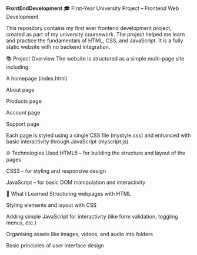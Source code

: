 **FrontEndDevelopment**
🎓 First-Year University Project – Frontend Web Development

This repository contains my first ever frontend development project, created as part of my university coursework. The project helped me learn and practice the fundamentals of HTML, CSS, and JavaScript. It is a fully static website with no backend integration.

📚 Project Overview
The website is structured as a simple multi-page site including:

A homepage (index.html)

About page

Products page

Account page

Support page

Each page is styled using a single CSS file (mystyle.css) and enhanced with basic interactivity through JavaScript (myscript.js).

🌐 Technologies Used
HTML5 – for building the structure and layout of the pages

CSS3 – for styling and responsive design

JavaScript – for basic DOM manipulation and interactivity


📖 What I Learned
Structuring webpages with HTML

Styling elements and layout with CSS

Adding simple JavaScript for interactivity (like form validation, toggling menus, etc.)

Organising assets like images, videos, and audio into folders

Basic principles of user interface design
